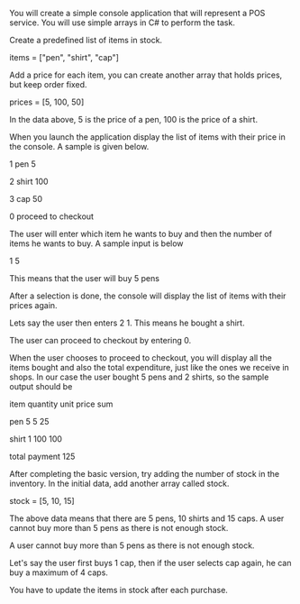 You will create a simple console application that will represent a POS service. You will use simple arrays in C# to perform the task.

Create a predefined list of items in stock.

items = ["pen", "shirt", "cap"]

Add a price for each item, you can create another array that holds prices, but keep order fixed.

prices = [5, 100, 50]

In the data above, 5 is the price of a pen, 100 is the price of a shirt.

When you launch the application display the list of items with their price in the console. A sample is given below.

1 pen 5

2 shirt 100

3 cap 50

0 proceed to checkout

The user will enter which item he wants to buy and then the number of items he wants to buy. A sample input is below

1 5

This means that the user will buy 5 pens

After a selection is done, the console will display the list of items with their prices again.

Lets say the user then enters 2 1. This means he bought a shirt.

The user can proceed to checkout by entering 0.

When the user chooses to proceed to checkout, you will display all the items bought and also the total expenditure, just like the ones we receive in shops. In our case the user bought 5 pens and 2 shirts, so the sample output should be

item quantity unit price sum

pen 5 5 25

shirt 1 100 100

total payment 125

After completing the basic version, try adding the number of stock in the inventory. In the initial data, add another array called stock.

stock = [5, 10, 15]

The above data means that there are 5 pens, 10 shirts and 15 caps. A user cannot buy more than 5 pens as there is not enough stock.

A user cannot buy more than 5 pens as there is not enough stock.

Let's say the user first buys 1 cap, then if the user selects cap again, he can buy a maximum of 4 caps.

You have to update the items in stock after each purchase.
